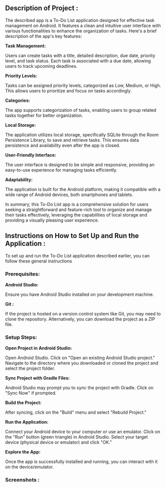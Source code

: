 

## Description of Project :

The described app is a To-Do List application designed for effective task management on Android. It features a clean and intuitive user interface with various functionalities to enhance the organization of tasks. Here's a brief description of the app's key features:

**Task Management:**

Users can create tasks with a title, detailed description, due date, priority level, and task status.
Each task is associated with a due date, allowing users to track upcoming deadlines.

**Priority Levels:**

Tasks can be assigned priority levels, categorized as Low, Medium, or High. This allows users to prioritize and focus on tasks accordingly.

**Categories:**

The app supports categorization of tasks, enabling users to group related tasks together for better organization.

**Local Storage:**

The application utilizes local storage, specifically SQLite through the Room Persistence Library, to save and retrieve tasks. This ensures data persistence and availability even after the app is closed.

**User-Friendly Interface:**

The user interface is designed to be simple and responsive, providing an easy-to-use experience for managing tasks efficiently.

**Adaptability:**

The application is built for the Android platform, making it compatible with a wide range of Android devices, both smartphones and tablets.

In summary, this To-Do List app is a comprehensive solution for users seeking a straightforward and feature-rich tool to organize and manage their tasks effectively, leveraging the capabilities of local storage and providing a visually pleasing user experience.

## Instructions on How to Set Up and Run the Application :

To set up and run the To-Do List application described earlier, you can follow these general instructions

### Prerequisites:

**Android Studio:**

Ensure you have Android Studio installed on your development machine.

**Git :**

If the project is hosted on a version control system like Git, you may need to clone the repository. Alternatively, you can download the project as a ZIP file.

### Setup Steps:

**Open Project in Android Studio:**

Open Android Studio.
Click on "Open an existing Android Studio project."
Navigate to the directory where you downloaded or cloned the project and select the project folder.

**Sync Project with Gradle Files:**

Android Studio may prompt you to sync the project with Gradle. Click on "Sync Now" if prompted.

**Build the Project:**

After syncing, click on the "Build" menu and select "Rebuild Project."

**Run the Application:**

Connect your Android device to your computer or use an emulator.
Click on the "Run" button (green triangle) in Android Studio.
Select your target device (physical device or emulator) and click "OK."

**Explore the App:**

Once the app is successfully installed and running, you can interact with it on the device/emulator.

### Screenshots :
